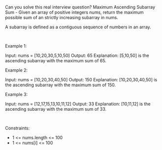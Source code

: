 Can you solve this real interview question? Maximum Ascending Subarray Sum - Given an array of positive integers nums, return the maximum possible sum of an strictly increasing subarray in nums.

A subarray is defined as a contiguous sequence of numbers in an array.

 

Example 1:


Input: nums = [10,20,30,5,10,50]
Output: 65
Explanation: [5,10,50] is the ascending subarray with the maximum sum of 65.


Example 2:


Input: nums = [10,20,30,40,50]
Output: 150
Explanation: [10,20,30,40,50] is the ascending subarray with the maximum sum of 150.


Example 3:


Input: nums = [12,17,15,13,10,11,12]
Output: 33
Explanation: [10,11,12] is the ascending subarray with the maximum sum of 33.


 

Constraints:

 * 1 <= nums.length <= 100
 * 1 <= nums[i] <= 100